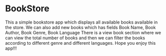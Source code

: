 # BookStore
This a simple bookstore app which displays all available books available in the store.
We can also add new books which has fields Book Name, Book Author, Book Genre, Book Language
There is a view book section where we can view the total number of books and then we can filter the books according to different genre and different languages.
Hope you enjoy this app!!!
